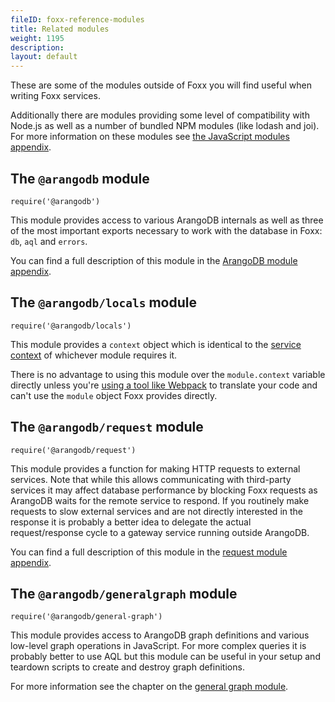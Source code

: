 ```yaml
---
fileID: foxx-reference-modules
title: Related modules
weight: 1195
description: 
layout: default
---
```

These are some of the modules outside of Foxx you will find useful when
writing Foxx services.

Additionally there are modules providing some level of compatibility with
Node.js as well as a number of bundled NPM modules (like lodash and joi).
For more information on these modules see
[the JavaScript modules appendix](../../../appendix/javascript-modules/).

## The `@arangodb` module

`require('@arangodb')`

This module provides access to various ArangoDB internals as well as three of
the most important exports necessary to work with the database in Foxx:
`db`, `aql` and `errors`.

You can find a full description of this module in the
[ArangoDB module appendix](../../../appendix/javascript-modules/appendix-java-script-modules-arango-db).

## The `@arangodb/locals` module

`require('@arangodb/locals')`

This module provides a `context` object which is identical to the
[service context](../foxx-reference-context) of whichever module requires it.

There is no advantage to using this module over the `module.context` variable
directly unless you're [using a tool like Webpack](../../guides/foxx-guides-webpack)
to translate your code and can't use the `module` object Foxx provides directly.

## The `@arangodb/request` module

`require('@arangodb/request')`

This module provides a function for making HTTP requests to external services.
Note that while this allows communicating with third-party services it may
affect database performance by blocking Foxx requests as ArangoDB waits for
the remote service to respond. If you routinely make requests to slow external
services and are not directly interested in the response it is probably a
better idea to delegate the actual request/response cycle to a gateway service
running outside ArangoDB.

You can find a full description of this module in the
[request module appendix](../../../appendix/javascript-modules/appendix-java-script-modules-request).

## The `@arangodb/generalgraph` module

`require('@arangodb/general-graph')`

This module provides access to ArangoDB graph definitions and various low-level
graph operations in JavaScript. For more complex queries it is probably better
to use AQL but this module can be useful in your setup and teardown scripts to
create and destroy graph definitions.

For more information see the chapter on the
[general graph module](../../../graphs/general-graphs/).
